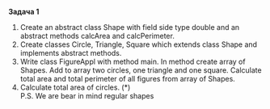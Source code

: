 **Задача 1**

1. Create an abstract class Shape with field side type double and an abstract methods calcArea and calcPerimeter.
2. Create classes Circle, Triangle, Square which extends class Shape and implements abstract methods.
3. Write class FigureAppl with method main. In method create array of Shapes. Add to array two circles, one triangle and one square. Calculate total area and total perimeter of all figures from array of Shapes.
4. Calculate total area of circles. (*)  <br/>
P.S. We are bear in mind regular shapes